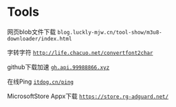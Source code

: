 # Tools

网页blob文件下载
`blog.luckly-mjw.cn/tool-show/m3u8-downloader/index.html`

字转字符 
[`http://life.chacuo.net/convertfont2char`](http://life.chacuo.net/convertfont2char)

github下载加速
[`gh.api.99988866.xyz`](gh.api.99988866.xyz)

在线Ping
[`itdog.cn/ping`](itdog.cn/ping)

MicrosoftStore Appx下载
[`https://store.rg-adguard.net/`](https://store.rg-adguard.net/)